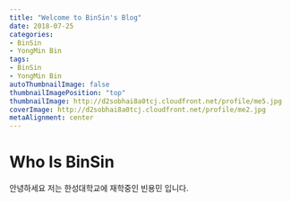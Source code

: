 ```yaml
---
title: "Welcome to BinSin's Blog"
date: 2018-07-25
categories:
- BinSin
- YongMin Bin
tags:
- BinSin
- YongMin Bin
autoThumbnailImage: false
thumbnailImagePosition: "top"
thumbnailImage: http://d2sobhai8a0tcj.cloudfront.net/profile/me5.jpg
coverImage: http://d2sobhai8a0tcj.cloudfront.net/profile/me2.jpg
metaAlignment: center
---
```


# Who Is BinSin
안녕하세요 저는 한성대학교에 재학중인 빈용민 입니다.
